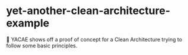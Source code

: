 # yet-another-clean-architecture-example
📐 YACAE shows off a proof of concept for a Clean Architecture trying to follow some basic principles.

